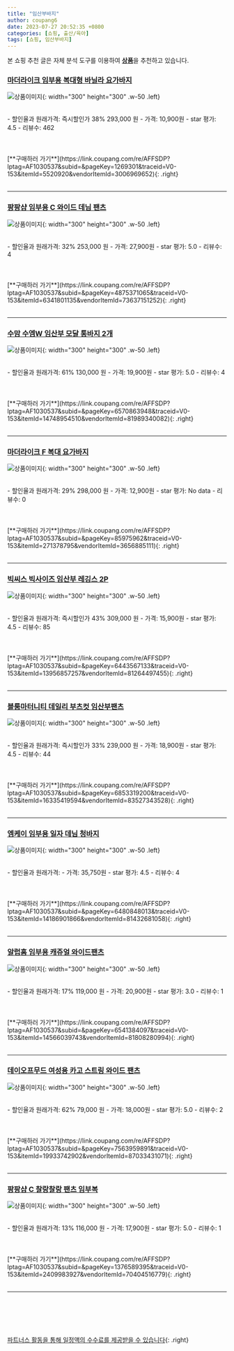 ```yaml
---
title: "임산부바지"
author: coupang6
date: 2023-07-27 20:52:35 +0800
categories: [쇼핑, 출산/육아]
tags: [쇼핑, 임산부바지]
---
```


본 쇼핑 추천 글은 자체 분석 도구를 이용하여 [**상품**](https://link.coupang.com/a/bao1ui)을 추천하고 있습니다.

### [마더라이크 임부용 복대형 바닐라 요가바지](https://link.coupang.com/re/AFFSDP?lptag=AF1030537&subid=&pageKey=1269301&traceid=V0-153&itemId=5520920&vendorItemId=3006969652)

![상품이미지](https://thumbnail10.coupangcdn.com/thumbnails/remote/230x230ex/image/product/image/vendoritem/2015/12/03/3006969652/2781bb04-8b47-447d-824f-a15b091c2a6b.jpg){: width="300" height="300" .w-50 .left}


<br>
- 할인율과 원래가격: 즉시할인가 38%  293,000   원
- 가격: 10,900원
- star 평가: 4.5
- 리뷰수: 462
<br>
<br>
<br>
<br>
[**구매하러 가기**](https://link.coupang.com/re/AFFSDP?lptag=AF1030537&subid=&pageKey=1269301&traceid=V0-153&itemId=5520920&vendorItemId=3006969652){: .right}
<br>
<br>

---

### [팡팡샵 임부용 C 와이드 데님 팬츠](https://link.coupang.com/re/AFFSDP?lptag=AF1030537&subid=&pageKey=4875371065&traceid=V0-153&itemId=6341801135&vendorItemId=73637151252)

![상품이미지](https://thumbnail6.coupangcdn.com/thumbnails/remote/230x230ex/image/rs_quotation_api/a7fajfa7/49e3f769b6924580852156713016c7eb.jpg){: width="300" height="300" .w-50 .left}


<br>
- 할인율과 원래가격: 32%  253,000   원
- 가격: 27,900원
- star 평가: 5.0
- 리뷰수: 4
<br>
<br>
<br>
<br>
[**구매하러 가기**](https://link.coupang.com/re/AFFSDP?lptag=AF1030537&subid=&pageKey=4875371065&traceid=V0-153&itemId=6341801135&vendorItemId=73637151252){: .right}
<br>
<br>

---

### [수맘 수엠W 임산부 모달 통바지 2개](https://link.coupang.com/re/AFFSDP?lptag=AF1030537&subid=&pageKey=6570863948&traceid=V0-153&itemId=14748954510&vendorItemId=81989340082)

![상품이미지](https://thumbnail6.coupangcdn.com/thumbnails/remote/230x230ex/image/vendor_inventory/7cc5/045b94b100d5e3c31007b8adf8edf3dbafa2989f195588d86d8e5e80f72c.jpg){: width="300" height="300" .w-50 .left}


<br>
- 할인율과 원래가격: 61%  130,000   원
- 가격: 19,900원
- star 평가: 5.0
- 리뷰수: 4
<br>
<br>
<br>
<br>
[**구매하러 가기**](https://link.coupang.com/re/AFFSDP?lptag=AF1030537&subid=&pageKey=6570863948&traceid=V0-153&itemId=14748954510&vendorItemId=81989340082){: .right}
<br>
<br>

---

### [마더라이크 F 복대 요가바지](https://link.coupang.com/re/AFFSDP?lptag=AF1030537&subid=&pageKey=85975962&traceid=V0-153&itemId=271378795&vendorItemId=3656885111)

![상품이미지](https://thumbnail9.coupangcdn.com/thumbnails/remote/230x230ex/image/retail/images/2018/04/23/18/0/67b9a1d8-0943-49aa-91fe-5bb7c55bfa03.jpg){: width="300" height="300" .w-50 .left}


<br>
- 할인율과 원래가격: 29%  298,000   원
- 가격: 12,900원
- star 평가: No data
- 리뷰수: 0
<br>
<br>
<br>
<br>
[**구매하러 가기**](https://link.coupang.com/re/AFFSDP?lptag=AF1030537&subid=&pageKey=85975962&traceid=V0-153&itemId=271378795&vendorItemId=3656885111){: .right}
<br>
<br>

---

### [빅씨스 빅사이즈 임산부 레깅스 2P](https://link.coupang.com/re/AFFSDP?lptag=AF1030537&subid=&pageKey=6443567133&traceid=V0-153&itemId=13956857257&vendorItemId=81264497455)

![상품이미지](https://thumbnail10.coupangcdn.com/thumbnails/remote/230x230ex/image/vendor_inventory/cba8/e3056a7436cd71c3c7a6212d3c6e125b1abd6be52a8804a17e15f7b982ce.jpg){: width="300" height="300" .w-50 .left}


<br>
- 할인율과 원래가격: 즉시할인가 43%  309,000   원
- 가격: 15,900원
- star 평가: 4.5
- 리뷰수: 85
<br>
<br>
<br>
<br>
[**구매하러 가기**](https://link.coupang.com/re/AFFSDP?lptag=AF1030537&subid=&pageKey=6443567133&traceid=V0-153&itemId=13956857257&vendorItemId=81264497455){: .right}
<br>
<br>

---

### [블룸마터니티 데일리 부츠컷 임산부팬츠](https://link.coupang.com/re/AFFSDP?lptag=AF1030537&subid=&pageKey=6853319200&traceid=V0-153&itemId=16335419594&vendorItemId=83527343528)

![상품이미지](https://thumbnail9.coupangcdn.com/thumbnails/remote/230x230ex/image/vendor_inventory/945e/89f3770a120f6b427a3a09220172ea543429a212030234e012260136b4cc.jpg){: width="300" height="300" .w-50 .left}


<br>
- 할인율과 원래가격: 즉시할인가 33%  239,000   원
- 가격: 18,900원
- star 평가: 4.5
- 리뷰수: 44
<br>
<br>
<br>
<br>
[**구매하러 가기**](https://link.coupang.com/re/AFFSDP?lptag=AF1030537&subid=&pageKey=6853319200&traceid=V0-153&itemId=16335419594&vendorItemId=83527343528){: .right}
<br>
<br>

---

### [엠케이 임부용 일자 데님 청바지](https://link.coupang.com/re/AFFSDP?lptag=AF1030537&subid=&pageKey=6480848013&traceid=V0-153&itemId=14186901866&vendorItemId=81432681058)

![상품이미지](https://thumbnail9.coupangcdn.com/thumbnails/remote/230x230ex/image/retail/images/2022/04/25/16/3/0aa4cbd4-5070-4046-bfe7-6aac365c9d87.jpg){: width="300" height="300" .w-50 .left}


<br>
- 할인율과 원래가격: 
- 가격: 35,750원
- star 평가: 4.5
- 리뷰수: 4
<br>
<br>
<br>
<br>
[**구매하러 가기**](https://link.coupang.com/re/AFFSDP?lptag=AF1030537&subid=&pageKey=6480848013&traceid=V0-153&itemId=14186901866&vendorItemId=81432681058){: .right}
<br>
<br>

---

### [알럽홈 임부용 캐쥬얼 와이드팬츠](https://link.coupang.com/re/AFFSDP?lptag=AF1030537&subid=&pageKey=6541384097&traceid=V0-153&itemId=14566039743&vendorItemId=81808280994)

![상품이미지](https://thumbnail9.coupangcdn.com/thumbnails/remote/230x230ex/image/rs_quotation_api/vnv9i7xk/b03097457bcf400695f9446a9067853f.jpg){: width="300" height="300" .w-50 .left}


<br>
- 할인율과 원래가격: 17%  119,000   원
- 가격: 20,900원
- star 평가: 3.0
- 리뷰수: 1
<br>
<br>
<br>
<br>
[**구매하러 가기**](https://link.coupang.com/re/AFFSDP?lptag=AF1030537&subid=&pageKey=6541384097&traceid=V0-153&itemId=14566039743&vendorItemId=81808280994){: .right}
<br>
<br>

---

### [데이오프무드 여성용 카고 스트링 와이드 팬츠](https://link.coupang.com/re/AFFSDP?lptag=AF1030537&subid=&pageKey=7563959891&traceid=V0-153&itemId=19933742902&vendorItemId=87033431071)

![상품이미지](https://thumbnail6.coupangcdn.com/thumbnails/remote/230x230ex/image/vendor_inventory/4ce4/a2146ac0826d0111d7c70d1af2f57000060d67b329ad4eacb050c43d32ed.jpg){: width="300" height="300" .w-50 .left}


<br>
- 할인율과 원래가격: 62%  79,000   원
- 가격: 18,000원
- star 평가: 5.0
- 리뷰수: 2
<br>
<br>
<br>
<br>
[**구매하러 가기**](https://link.coupang.com/re/AFFSDP?lptag=AF1030537&subid=&pageKey=7563959891&traceid=V0-153&itemId=19933742902&vendorItemId=87033431071){: .right}
<br>
<br>

---

### [팡팡샵 C 찰랑찰랑 팬츠 임부복](https://link.coupang.com/re/AFFSDP?lptag=AF1030537&subid=&pageKey=1376589395&traceid=V0-153&itemId=2409983927&vendorItemId=70404516779)

![상품이미지](https://thumbnail6.coupangcdn.com/thumbnails/remote/230x230ex/image/retail/images/2020/03/12/18/1/1d45fdd4-6e18-4d5a-b52a-d13560af50a2.jpg){: width="300" height="300" .w-50 .left}


<br>
- 할인율과 원래가격: 13%  116,000   원
- 가격: 17,900원
- star 평가: 5.0
- 리뷰수: 1
<br>
<br>
<br>
<br>
[**구매하러 가기**](https://link.coupang.com/re/AFFSDP?lptag=AF1030537&subid=&pageKey=1376589395&traceid=V0-153&itemId=2409983927&vendorItemId=70404516779){: .right}
<br>
<br>

---
<br><br><br><br><br> [파트너스 활동을 통해 일정액의 수수료를 제공받을 수 있습니다](https://link.coupang.com/a/bao1ui){: .right}